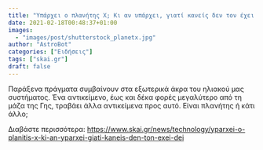 ```yaml
---
title: "Υπάρχει ο πλανήτης Χ; Κι αν υπάρχει, γιατί κανείς δεν τον έχει δει;"
date: 2021-02-18T00:48:37+01:00
images:
  - "images/post/shutterstock_planetx.jpg"
author: "AstroBot"
categories: ["Ειδήσεις"]
tags: ["skai.gr"]
draft: false
---
```


Παράξενα πράγματα συμβαίνουν στα εξωτερικά άκρα του ηλιακού μας συστήματος. Ένα αντικείμενο, έως και δέκα φορές μεγαλύτερο από τη μάζα της Γης, τραβάει άλλα αντικείμενα προς αυτό. Είναι πλανήτης ή κάτι άλλο;

Διαβάστε περισσότερα: https://www.skai.gr/news/technology/yparxei-o-planitis-x-ki-an-yparxei-giati-kaneis-den-ton-exei-dei
